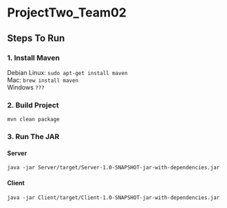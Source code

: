 # ProjectTwo_Team02

## Steps To Run

### 1. Install Maven
Debian Linux: `sudo apt-get install maven`\
Mac: `brew install maven`\
Windows `???`

### 2. Build Project

`mvn clean package`

### 3. Run The JAR
#### Server
`java -jar Server/target/Server-1.0-SNAPSHOT-jar-with-dependencies.jar `
#### Client
`java -jar Client/target/Client-1.0-SNAPSHOT-jar-with-dependencies.jar` 
